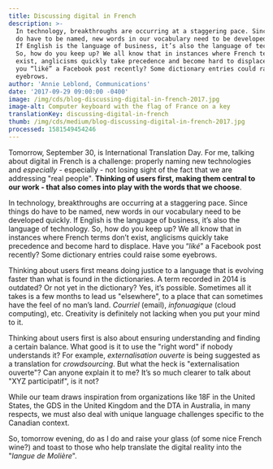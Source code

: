 ```yaml
---
title: Discussing digital in French
description: >-
  In technology, breakthroughs are occurring at a staggering pace. Since things
  do have to be named, new words in our vocabulary need to be developed quickly.
  If English is the language of business, it’s also the language of technology.
  So, how do you keep up? We all know that in instances where French terms don’t
  exist, anglicisms quickly take precedence and become hard to displace. Have
  you “liké” a Facebook post recently? Some dictionary entries could raise some
  eyebrows.
author: 'Annie Leblond, Communications'
date: '2017-09-29 09:00:00 -0400'
image: /img/cds/blog-discussing-digital-in-french-2017.jpg
image-alt: Computer keyboard with the flag of France on a key
translationKey: discussing-digital-in-french
thumb: /img/cds/medium/blog-discussing-digital-in-french-2017.jpg
processed: 1581549454246
---
```

Tomorrow, September 30, is International Translation Day. For me, talking about digital in French is a challenge: properly naming new technologies and *especially* - especially - not losing sight of the fact that we are addressing "real people". **Thinking of users first, making them central to our work - that also comes into play with the words that we choose**.

In technology, breakthroughs are occurring at a staggering pace. Since things do have to be named, new words in our vocabulary need to be developed quickly. If English is the language of business, it’s also the language of technology. So, how do you keep up? We all know that in instances where French terms don’t exist, anglicisms quickly take precedence and become hard to displace. Have you “*liké*” a Facebook post recently? Some dictionary entries could raise some eyebrows.

Thinking about users first means doing justice to a language that is evolving faster than what is found in the dictionaries. A term recorded in 2014 is outdated? Or not yet in the dictionary? Yes, it’s possible. Sometimes all it takes is a few months to lead us "elsewhere", to a place that can sometimes have the feel of no man’s land. *Courriel* (email), *infonuagique* (cloud computing), etc. Creativity is definitely not lacking when you put your mind to it.

Thinking about users first is also about ensuring understanding and finding a certain balance. What good is it to use the "right word" if nobody understands it? For example, *externalisation ouverte* is being suggested as a translation for *crowdsourcing*. But what the heck is "externalisation ouverte"? Can anyone explain it to me? It’s so much clearer to talk about "XYZ participatif", is it not?

While our team draws inspiration from organizations like 18F in the United States, the GDS in the United Kingdom and the DTA in Australia, in many respects, we must also deal with unique language challenges specific to the Canadian context.

So, tomorrow evening, do as I do and raise your glass (of some nice French wine?) and toast to those who help translate the digital reality into the "*langue de Molière*".


